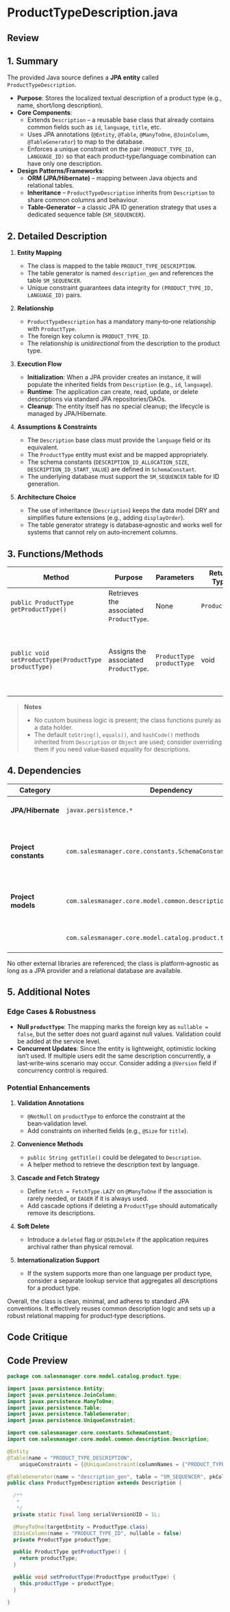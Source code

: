 # ProductTypeDescription.java

## Review

## 1. Summary  
The provided Java source defines a **JPA entity** called `ProductTypeDescription`.  
- **Purpose**: Stores the localized textual description of a product type (e.g., name, short/long description).  
- **Core Components**:  
  - Extends `Description` – a reusable base class that already contains common fields such as `id`, `language`, `title`, etc.  
  - Uses JPA annotations (`@Entity`, `@Table`, `@ManyToOne`, `@JoinColumn`, `@TableGenerator`) to map to the database.  
  - Enforces a unique constraint on the pair `(PRODUCT_TYPE_ID, LANGUAGE_ID)` so that each product‑type/language combination can have only one description.  
- **Design Patterns/Frameworks**:  
  - **ORM (JPA/Hibernate)** – mapping between Java objects and relational tables.  
  - **Inheritance** – `ProductTypeDescription` inherits from `Description` to share common columns and behaviour.  
  - **Table‑Generator** – a classic JPA ID generation strategy that uses a dedicated sequence table (`SM_SEQUENCER`).  

## 2. Detailed Description  
1. **Entity Mapping**  
   - The class is mapped to the table `PRODUCT_TYPE_DESCRIPTION`.  
   - The table generator is named `description_gen` and references the table `SM_SEQUENCER`.  
   - Unique constraint guarantees data integrity for `(PRODUCT_TYPE_ID, LANGUAGE_ID)` pairs.  

2. **Relationship**  
   - `ProductTypeDescription` has a mandatory many‑to‑one relationship with `ProductType`.  
   - The foreign key column is `PRODUCT_TYPE_ID`.  
   - The relationship is *unidirectional* from the description to the product type.  

3. **Execution Flow**  
   - **Initialization**: When a JPA provider creates an instance, it will populate the inherited fields from `Description` (e.g., `id`, `language`).  
   - **Runtime**: The application can create, read, update, or delete descriptions via standard JPA repositories/DAOs.  
   - **Cleanup**: The entity itself has no special cleanup; the lifecycle is managed by JPA/Hibernate.  

4. **Assumptions & Constraints**  
   - The `Description` base class must provide the `language` field or its equivalent.  
   - The `ProductType` entity must exist and be mapped appropriately.  
   - The schema constants (`DESCRIPTION_ID_ALLOCATION_SIZE`, `DESCRIPTION_ID_START_VALUE`) are defined in `SchemaConstant`.  
   - The underlying database must support the `SM_SEQUENCER` table for ID generation.  

5. **Architecture Choice**  
   - The use of inheritance (`Description`) keeps the data model DRY and simplifies future extensions (e.g., adding `displayOrder`).  
   - The table generator strategy is database‑agnostic and works well for systems that cannot rely on auto‑increment columns.  

## 3. Functions/Methods  

| Method | Purpose | Parameters | Return Type | Side‑Effects |
|--------|---------|------------|-------------|--------------|
| `public ProductType getProductType()` | Retrieves the associated `ProductType`. | None | `ProductType` | None |
| `public void setProductType(ProductType productType)` | Assigns the associated `ProductType`. | `ProductType productType` | void | Updates the internal reference; triggers cascade persist/merge if cascade is configured. |

> **Notes**  
> - No custom business logic is present; the class functions purely as a data holder.  
> - The default `toString()`, `equals()`, and `hashCode()` methods inherited from `Description` or `Object` are used; consider overriding them if you need value‑based equality for descriptions.  

## 4. Dependencies  

| Category | Dependency | Type | Notes |
|----------|------------|------|-------|
| **JPA/Hibernate** | `javax.persistence.*` | Standard JPA API | Entity mapping, ID generation. |
| **Project constants** | `com.salesmanager.core.constants.SchemaConstant` | Third‑party (project‑specific) | Holds allocation and start values for ID generation. |
| **Project models** | `com.salesmanager.core.model.common.description.Description` | Project class | Base entity with common description fields. |
| | `com.salesmanager.core.model.catalog.product.type.ProductType` | Project class | The parent entity in the relationship. |

No other external libraries are referenced; the class is platform‑agnostic as long as a JPA provider and a relational database are available.

## 5. Additional Notes  

### Edge Cases & Robustness  
- **Null `productType`**: The mapping marks the foreign key as `nullable = false`, but the setter does not guard against null values. Validation could be added at the service level.  
- **Concurrent Updates**: Since the entity is lightweight, optimistic locking isn’t used. If multiple users edit the same description concurrently, a last‑write‑wins scenario may occur. Consider adding a `@Version` field if concurrency control is required.  

### Potential Enhancements  
1. **Validation Annotations**  
   - `@NotNull` on `productType` to enforce the constraint at the bean‑validation level.  
   - Add constraints on inherited fields (e.g., `@Size` for `title`).  

2. **Convenience Methods**  
   - `public String getTitle()` could be delegated to `Description`.  
   - A helper method to retrieve the description text by language.  

3. **Cascade and Fetch Strategy**  
   - Define `fetch = FetchType.LAZY` on `@ManyToOne` if the association is rarely needed, or `EAGER` if it is always used.  
   - Add cascade options if deleting a `ProductType` should automatically remove its descriptions.  

4. **Soft Delete**  
   - Introduce a `deleted` flag or `@SQLDelete` if the application requires archival rather than physical removal.  

5. **Internationalization Support**  
   - If the system supports more than one language per product type, consider a separate lookup service that aggregates all descriptions for a product type.  

Overall, the class is clean, minimal, and adheres to standard JPA conventions. It effectively reuses common description logic and sets up a robust relational mapping for product‑type descriptions.

## Code Critique



## Code Preview

```java
package com.salesmanager.core.model.catalog.product.type;

import javax.persistence.Entity;
import javax.persistence.JoinColumn;
import javax.persistence.ManyToOne;
import javax.persistence.Table;
import javax.persistence.TableGenerator;
import javax.persistence.UniqueConstraint;

import com.salesmanager.core.constants.SchemaConstant;
import com.salesmanager.core.model.common.description.Description;

@Entity
@Table(name = "PRODUCT_TYPE_DESCRIPTION",
    uniqueConstraints = {@UniqueConstraint(columnNames = {"PRODUCT_TYPE_ID", "LANGUAGE_ID"})})

@TableGenerator(name = "description_gen", table = "SM_SEQUENCER", pkColumnName = "SEQ_NAME", valueColumnName = "SEQ_COUNT", pkColumnValue = "product_type_description_seq", allocationSize = SchemaConstant.DESCRIPTION_ID_ALLOCATION_SIZE, initialValue = SchemaConstant.DESCRIPTION_ID_START_VALUE)
public class ProductTypeDescription extends Description {

  /**
   * 
   */
  private static final long serialVersionUID = 1L;

  @ManyToOne(targetEntity = ProductType.class)
  @JoinColumn(name = "PRODUCT_TYPE_ID", nullable = false)
  private ProductType productType;

  public ProductType getProductType() {
    return productType;
  }

  public void setProductType(ProductType productType) {
    this.productType = productType;
  }

}



```
